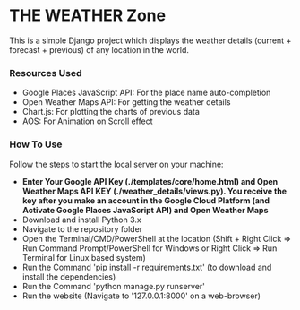 # THE WEATHER Zone
This is a simple Django project which displays the weather details (current + forecast + previous) of any location in the world.

### Resources Used
* Google Places JavaScript API: For the place name auto-completion
* Open Weather Maps API: For getting the weather details
* Chart.js: For plotting the charts of previous data
* AOS: For Animation on Scroll effect

### How To Use
Follow the steps to start the local server on your machine:
* __Enter Your Google API Key (./templates/core/home.html) and Open Weather Maps API KEY (./weather_details/views.py). You receive the key after you make an account in the Google Cloud Platform (and Activate Google Places JavaScript API) and Open Weather Maps__
* Download and install Python 3.x
* Navigate to the repository folder
* Open the Terminal/CMD/PowerShell at the location (Shift + Right Click => Run Command Prompt/PowerShell for Windows or Right Click => Run Terminal for Linux based system)
* Run the Command 'pip install -r requirements.txt' (to download and install the dependencies)
* Run the Command 'python manage.py runserver'
* Run the website (Navigate to '127.0.0.1:8000' on a web-browser)